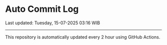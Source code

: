 # Auto Commit Log

Last updated: Tuesday, 15-07-2025 03:16 WIB

---

This repository is automatically updated every 2 hour using GitHub Actions.
